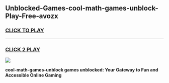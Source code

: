 
## Unblocked-Games-cool-math-games-unblock-Play-Free-avozx
<h3>
<a href="https://premium76.site?title=cool-math-games-unblock&ref=20A">CLICK TO PLAY</a></h3>
<hr>

<h3>
<a href="https://premium76.site?title=cool-math-games-unblock&ref=20A">CLICK 2 PLAY</a>
  
</h3>

<a href="https://premium76.site?title=cool-math-games-unblock&ref=20A"><img src="https://clearcache.store/games.png"></a>


**cool-math-games-unblock games unblocked: Your Gateway to Fun and Accessible Online Gaming**
